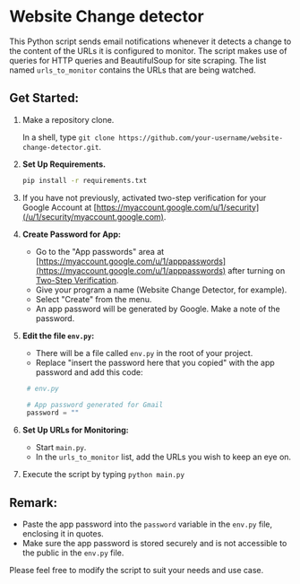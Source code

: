 # Website Change detector

This Python script sends email notifications whenever it detects a change to the content of the URLs it is configured to monitor. The script makes use of queries for HTTP queries and BeautifulSoup for site scraping. The list named `urls_to_monitor` contains the URLs that are being watched.

## Get Started:

1. Make a repository clone.

   In a shell, type `git clone https://github.com/your-username/website-change-detector.git`.

2. **Set Up Requirements.**

   ```bash
   pip install -r requirements.txt
   ```

3. If you have not previously, activated two-step verification for your Google Account at [https://myaccount.google.com/u/1/security](/u/1/security/myaccount.google.com).

4. **Create Password for App:**

   - Go to the "App passwords" area at [https://myaccount.google.com/u/1/apppasswords](https://myaccount.google.com/u/1/apppasswords) after turning on [Two-Step Verification](https://google.com/myaccount/u/1/apppasswords).
   - Give your program a name (Website Change Detector, for example).
   - Select "Create" from the menu.
   - An app password will be generated by Google. Make a note of the password.

5. **Edit the file `env.py`:**
   - There will be a file called `env.py` in the root of your project.
   - Replace "insert the password here that you copied" with the app password and add this code:

    ```python
     # env.py

     # App password generated for Gmail
     password = ""
     ```

6. **Set Up URLs for Monitoring:**

   - Start `main.py`.
   - In the `urls_to_monitor` list, add the URLs you wish to keep an eye on.

7. Execute the script by typing `python main.py`

## Remark:

- Paste the app password into the `password` variable in the `env.py` file, enclosing it in quotes.
- Make sure the app password is stored securely and is not accessible to the public in the `env.py` file.

Please feel free to modify the script to suit your needs and use case.

